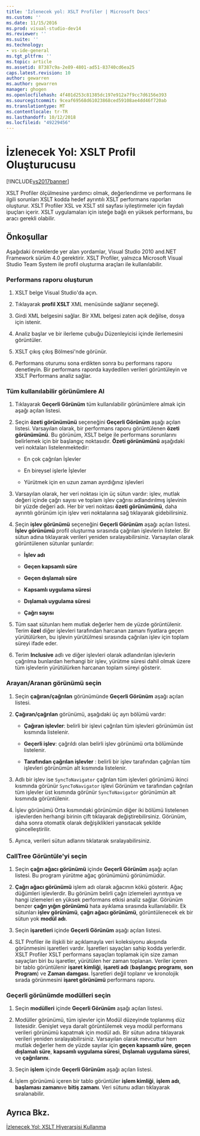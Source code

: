 ```yaml
---
title: 'İzlenecek yol: XSLT Profiler | Microsoft Docs'
ms.custom: ''
ms.date: 11/15/2016
ms.prod: visual-studio-dev14
ms.reviewer: ''
ms.suite: ''
ms.technology:
- vs-ide-general
ms.tgt_pltfrm: ''
ms.topic: article
ms.assetid: 87387c9a-2e89-4801-ad51-83740cd6ea25
caps.latest.revision: 10
author: gewarren
ms.author: gewarren
manager: ghogen
ms.openlocfilehash: 4f401d253c81385dc197e912a7f9cc7d6156e393
ms.sourcegitcommit: 9ceaf69568d61023868ced59108ae4dd46f720ab
ms.translationtype: MT
ms.contentlocale: tr-TR
ms.lasthandoff: 10/12/2018
ms.locfileid: "49229456"
---
```

# <a name="walkthrough-xslt-profiler"></a>İzlenecek Yol: XSLT Profil Oluşturucusu
[!INCLUDE[vs2017banner](../includes/vs2017banner.md)]

  
XSLT Profiler ölçülmesine yardımcı olmak, değerlendirme ve performans ile ilgili sorunları XSLT kodda hedef ayrıntılı XSLT performans raporları oluşturur. XSLT Profiler XSL ve XSLT stil sayfası iyileştirmeler için faydalı ipuçları içerir. XSLT uygulamaları için isteğe bağlı en yüksek performans, bu aracı gerekli olabilir.  
  
## <a name="prerequisites"></a>Önkoşullar  
 Aşağıdaki örneklerde yer alan yordamlar, Visual Studio 2010 and.NET Framework sürüm 4.0 gerektirir. XSLT Profiler, yalnızca Microsoft Visual Studio Team System ile profil oluşturma araçları ile kullanılabilir.  
  
### <a name="create-the-performance-report"></a>Performans raporu oluşturun  
  
1.  XSLT belge Visual Studio'da açın.  
  
2.  Tıklayarak **profil XSLT** XML menüsünde sağlanır seçeneği.  
  
3.  Girdi XML belgesini sağlar. Bir XML belgesi zaten açık değilse, dosya için istenir.  
  
4.  Analiz başlar ve bir ilerleme çubuğu Düzenleyicisi içinde ilerlemesini görüntüler.  
  
5.  XSLT çıkış çıkış Bölmesi'nde görünür.  
  
6.  Performans oturumu sona erdikten sonra bu performans raporu denetleyin. Bir performans raporda kaydedilen verileri görüntüleyin ve XSLT Performans analiz sağlar.  
  
### <a name="get-all-the-available-views"></a>Tüm kullanılabilir görünümlere Al  
  
1.  Tıklayarak **Geçerli Görünüm** tüm kullanılabilir görünümlere almak için aşağı açılan listesi.  
  
2.  Seçin **özeti görünümünü** seçeneğini **Geçerli Görünüm** aşağı açılan listesi. Varsayılan olarak, bir performans raporu görüntülenen **özeti görünümünü**. Bu görünüm, XSLT belge ile performans sorunlarını belirlemek için bir başlangıç noktasıdır. **Özeti görünümünü** aşağıdaki veri noktaları listelenmektedir:  
  
    -   En çok çağrılan İşlevler  
  
    -   En bireysel işlerle İşlevler  
  
    -   Yürütmek için en uzun zaman ayırdığınız işlevleri  
  
3.  Varsayılan olarak, her veri noktası için üç sütun vardır: işlev, mutlak değeri içinde çağrı sayısı ve toplam işlev çağrısı adlandırılmış işlevinin bir yüzde değeri adı. Her bir veri noktası **özeti görünümünü**, daha ayrıntılı görünüm için işlev veri noktalarına sağ tıklayarak gidebilirsiniz.  
  
4.  Seçin **işlev görünümü** seçeneğini **Geçerli Görünüm** aşağı açılan listesi. **İşlev görünümü** profil oluşturma sırasında çağrılan işlevlerin listeler. Bir sütun adına tıklayarak verileri yeniden sıralayabilirsiniz. Varsayılan olarak görüntülenen sütunlar şunlardır:  
  
    -   **İşlev adı**  
  
    -   **Geçen kapsamlı süre**  
  
    -   **Geçen dışlamalı süre**  
  
    -   **Kapsamlı uygulama süresi**  
  
    -   **Dışlamalı uygulama süresi**  
  
    -   **Çağrı sayısı**  
  
5.  Tüm saat sütunları hem mutlak değerler hem de yüzde görüntülenir. Terim **özel** diğer işlevleri tarafından harcanan zamanı fiyatlara geçen yürütülürken, bu işlevin yürütülmesi sırasında çağrılan işlev için toplam süreyi ifade eder.  
  
6.  Terim **Inclusive** adlı ve diğer işlevleri olarak adlandırılan işlevlerin çağrılma bunlardan herhangi bir işlev, yürütme süresi dahil olmak üzere tüm işlevlerin yürütülürken harcanan toplam süreyi gösterir.  
  
### <a name="select-callercallee-view"></a>Arayan/Aranan görünümü seçin  
  
1.  Seçin **çağıran/çağrılan** görünümünde **Geçerli Görünüm** aşağı açılan listesi.  
  
2.  **Çağıran/çağrılan** görünümü, aşağıdaki üç ayrı bölümü vardır:  
  
    -   **Çağıran işlevler**: belirli bir işlevi çağrılan tüm işlevleri görünümün üst kısmında listelenir.  
  
    -   **Geçerli işlev**: çağrıldı olan belirli işlev görünümü orta bölümünde listelenir.  
  
    -   **Tarafından çağrılan işlevler** : belirli bir işlev tarafından çağrılan tüm işlevleri görünümün alt kısmında listelenir.  
  
3.  Adlı bir işlev ise `SyncToNavigator` çağrılan tüm işlevleri görünümü ikinci kısmında görünür `SyncToNavigator` işlevi Görünüm ve tarafından çağrılan tüm işlevler üst kısmında görünür `SyncToNavigator` görünümün alt kısmında görüntülenir.  
  
4.  İşlev görünümü Orta kısmındaki görünümün diğer iki bölümü listelenen işlevlerden herhangi birinin çift tıklayarak değiştirebilirsiniz. Görünüm, daha sonra otomatik olarak değişiklikleri yansıtacak şekilde güncelleştirilir.  
  
5.  Ayrıca, verileri sütun adlarını tıklatarak sıralayabilirsiniz.  
  
### <a name="select-calltree-view"></a>CallTree Görüntüle'yi seçin  
  
1.  Seçin **çağrı ağacı görünümü** içinde **Geçerli Görünüm** aşağı açılan listesi. Bu program yürütme ağaç görünümünü görünümüdür.  
  
2.  **Çağrı ağacı görünümü** işlem adı olarak ağacının kökü gösterir. Ağaç düğümleri işlevlerdir. Bu görünüm belirli çağrı izlemeleri ayrıntıya ve hangi izlemeleri en yüksek performans etkisi analiz sağlar. Görünüm benzer **çağrı yığın görünümü** hata ayıklama sırasında kullanılabilir. Ek sütunları **işlev görünümü**, **çağrı ağacı görünümü**, görüntülenecek ek bir sütun yok **modül adı**.  
  
3.  Seçin **işaretleri** içinde **Geçerli Görünüm** aşağı açılan listesi.  
  
4.  SLT Profiler ile ilişkili bir açıklamayla veri koleksiyonu akışında görünmesini işaretleri vardır. İşaretleri sayaçları sahip kodda yerlerdir. XSLT Profiler XSLT performans sayaçları toplamak için size zaman sayaçları biri bu işaretler, yürütülen her zaman toplanan. Veriler içeren bir tablo görüntülenir **işaret kimliği**, **işareti adı** (**başlangıç programı**, **son Program**) ve  **Zaman damgası**. İşaretleri değil toplanır ve kronolojik sırada görünmesini **işaret görünümü** performans raporu.  
  
### <a name="select-modules-in-the-current-view"></a>Geçerli görünümde modülleri seçin  
  
1.  Seçin **modülleri** içinde **Geçerli Görünüm** aşağı açılan listesi.  
  
2.  Modüller görünümü, tüm işlevler için Modül düzeyinde toplanmış düz listesidir. Genişlet veya daralt görüntülemek veya modül performans verileri görünümü kapatmak için modül adı. Bir sütun adına tıklayarak verileri yeniden sıralayabilirsiniz. Varsayılan olarak mevcuttur hem mutlak değerler hem de yüzde sayılar için **geçen kapsamlı süre**, **geçen dışlamalı süre**, **kapsamlı uygulama süresi**, **Dışlamalı uygulama süresi**, ve **çağrılarını**.  
  
3.  Seçin **işlem** içinde **Geçerli Görünüm** aşağı açılan listesi.  
  
4.  İşlem görünümü içeren bir tablo görüntüler **işlem kimliği**, **işlem adı**, **başlaması zamanı**ve **bitiş zamanı**. Veri sütunu adları tıklayarak sıralanabilir.  
  
## <a name="see-also"></a>Ayrıca Bkz.  
 [İzlenecek Yol: XSLT Hiyerarşisi Kullanma](../xml-tools/walkthrough-using-xslt-hierarchy.md)



